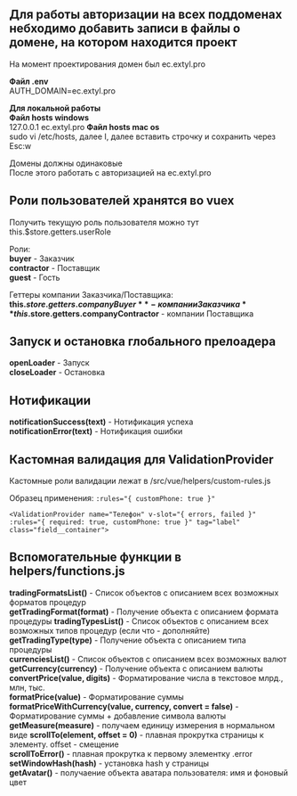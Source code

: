 ## Для работы авторизации на всех поддоменах небходимо добавить записи в файлы о домене, на котором находится проект

На момент проектирования домен был ec.extyl.pro  

**Файл .env**  
AUTH_DOMAIN=ec.extyl.pro  

**Для локальной работы**  
**Файл hosts windows**  
127.0.0.1 ec.extyl.pro
**Файл hosts mac os**  
sudo vi /etc/hosts, далее I, далее вставить строчку и сохранить через Esc:w

Домены должны одинаковые  
После этого работать с авторизацией на ec.extyl.pro

## Роли пользователей хранятся вo vuex 
Получить текущую роль пользователя можно тут this.$store.getters.userRole  

Роли:  
**buyer** - Заказчик  
**contractor** - Поставщик  
**guest** - Гость

Геттеры компании Заказчика/Поставщика:  
**this.$store.getters.companyBuyer** - компании Заказчика  
**this.$store.getters.companyContractor** - компании Поставщика

## Запуск и остановка глобального прелоадера
**openLoader** - Запуск  
**closeLoader** - Остановка

## Нотификации
**notificationSuccess(text)** - Нотификация успеха  
**notificationError(text)** - Нотификация ошибки

## Кастомная валидация для ValidationProvider
Кастомные роли валидации лежат в /src/vue/helpers/custom-rules.js

Образец применения: `:rules="{ customPhone: true }"`
    
    <ValidationProvider name="Телефон" v-slot="{ errors, failed }" :rules="{ required: true, customPhone: true }" tag="label" class="field__container">

## Вспомогательные функции в helpers/functions.js
**tradingFormatsList()** - Список объектов с описанием всех возможных форматов процедур  
**getTradingFormat(format)** - Получение объекта с описанием формата процедуры
**tradingTypesList()** - Список объектов с описанием всех возможных типов процедур (если что - дополняйте)  
**getTradingType(type)** - Получение объекта с описанием типа процедуры  
**currenciesList()** - Список объектов с описанием всех возможных валют  
**getCurrency(currency)** - Получение объекта с описанием валюты
**convertPrice(value, digits)** - Форматирование числа в текстовое млрд., млн, тыс.  
**formatPrice(value)** - Форматирование суммы  
**formatPriceWithCurrency(value, currency, convert = false)** - Форматирование суммы + добавление символа валюты  
**getMeasure(measure)** - получаем единицу измерения в нормальном виде
**scrollTo(element, offset = 0)** - плавная прокрутка страницы к элементу. offset - смещение  
**scrollToError()** - плавная прокрутка к первому элементку .error     
**setWindowHash(hash)** - установка hash у страницы  
**getAvatar()** - получаение объекта аватара пользователя: имя и фоновый цвет   